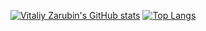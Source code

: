[![Vitaliy Zarubin's GitHub stats](https://github-readme-stats.vercel.app/api?username=keygenqt&hide=prs&show_icons=true&theme=dracula)](https://github.com/keygenqt?tab=repositories)
[![Top Langs](https://github-readme-stats.vercel.app/api/top-langs/?username=keygenqt&theme=dracula)](https://github.com/keygenqt?tab=repositories)
